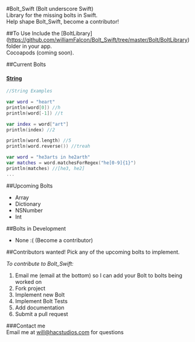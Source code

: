 #Bolt_Swift (Bolt underscore Swift)    
Library for the missing bolts in Swift.    
Help shape Bolt_Swift, become a contributor!    

##To Use
Include the [BoltLibrary] (https://github.com/williamFalcon/Bolt_Swift/tree/master/Bolt/BoltLibrary) folder in your app.    
Cocoapods (coming soon).   

##Current Bolts    
#### [**String**](https://github.com/williamFalcon/Bolt_Swift/tree/master/Bolt/BoltLibrary/String)    
````swift
//String Examples

var word = "heart"
println(word[0]) //h
println(word[-1]) //t

var index = word["art"]
println(index) //2

println(word.length) //5
println(word.reverse()) //treah

var word = "he3arts in he2arth"
var matches = word.matchesForRegex("he[0-9]{1}")
println(matches) //[he3, he2]
...
````

##Upcoming Bolts    
- Array    
- Dictionary    
- NSNumber    
- Int    

##Bolts in Development
- None :( (Become a contributor)

##Contributors wanted!
Pick any of the upcoming bolts to implement.

*To contribute to Bolt_Swift:*    
1. Email me (email at the bottom) so I can add your Bolt to bolts being worked on   
2. Fork project    
3. Implement new Bolt    
4. Implement Bolt Tests    
5. Add documentation    
6. Submit a pull request    

###Contact me    
Email me at will@hacstudios.com for questions    